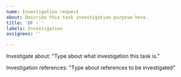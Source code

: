 ```yaml
---
name: Investigation request
about: Describe this task investigation purpose here.
title: 'DF - '
labels: Investigation
assignees: ''

---
```


Investigate about:
"Type about what investigation this task is."

Investigation references:
"Type about references to be investigated"

